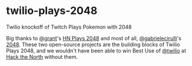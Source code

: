 twilio-plays-2048
=================

Twilio knockoff of Twitch Plays Pokemon with 2048

Big thanks to [@grant](https://github.com/grant)'s [HN Plays 2048](https://github.com/grant/hnplays2048) and most of all, [@gabrielecirulli](https://github.com/gabrielecirulli)'s [2048](https://github.com/gabrielecirulli/2048). These two open-source projects are the building blocks of Twilio Plays 2048, and we wouldn't have been able to win Best Use of [@twilio](https://github.com/twilio) at [Hack the North](http://hackthenorth.com) without them.
